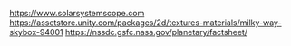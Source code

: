 https://www.solarsystemscope.com
https://assetstore.unity.com/packages/2d/textures-materials/milky-way-skybox-94001
https://nssdc.gsfc.nasa.gov/planetary/factsheet/
